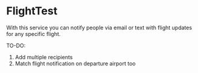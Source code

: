FlightTest
==========
With this service you can notify people via email or text with flight updates for any specific flight.

TO-DO:
1) Add multiple recipients
2) Match flight notification on departure airport too
